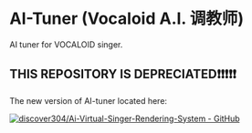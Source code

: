 # AI-Tuner (Vocaloid A.I. 调教师)
AI tuner for VOCALOID singer.

## THIS REPOSITORY IS DEPRECIATED:heavy_exclamation_mark::heavy_exclamation_mark::heavy_exclamation_mark::heavy_exclamation_mark::heavy_exclamation_mark:
The new version of AI-tuner located here:

[![discover304/Ai-Virtual-Singer-Rendering-System - GitHub](https://gh-card.dev/repos/discover304/Ai-Virtual-Singer-Rendering-System.svg)](https://github.com/Discover304/AI-Virtual-Singer-Rendering-System)
